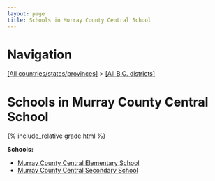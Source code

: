 ```yaml
---
layout: page
title: Schools in Murray County Central School
---
```

# Navigation

[[All countries/states/provinces]](../..) > [[All B.C. districts]](..)

# Schools in Murray County Central School

{% include_relative grade.html %}

**Schools:**

- [Murray County Central Elementary School](Murray_County_Central_Elementary_School.md)
- [Murray County Central Secondary School](Murray_County_Central_Secondary_School.md)
